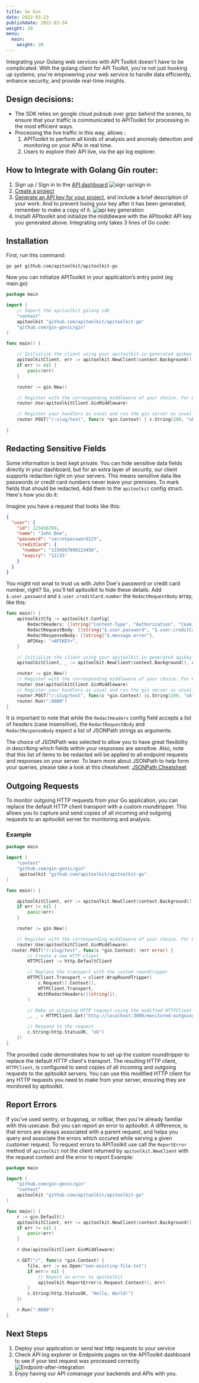 ```yaml
---
title: Go Gin
date: 2022-03-23
publishdate: 2022-03-24
weight: 20
menu:
  main:
    weight: 20
---
```


Integrating your Golang web services with API Toolkit doesn't have to be complicated. With the golang client for API Toolkit, you're not just hooking up systems; you're empowering your web service to handle data efficiently, enhance security, and provide real-time insights.

## Design decisions:

- The SDK relies on google cloud pubsub over grpc behind the scenes, to ensure that your traffic is communicated to APIToolkit for processing in the most efficient ways.
- Processing the live traffic in this way, allows :
  1. APIToolkit to perform all kinds of analysis and anomaly detection and monitoring on your APIs in real time.
  2. Users to explore their API live, via the api log explorer.

## How to Integrate with Golang Gin router:

1. Sign up / Sign in to the [API dashboard](https://app.apitoolkit.io)
   ![sign up/sign in](/docs/Quickstarts/Golang/signin.png)
2. [Create a project](/docs/dashboard/creating-a-project/)
3. [Generate an API key for your project](/docs/dashboard/generating-api-keys), and include a brief description of your work. And to prevent losing your key after it has been generated, remember to make a copy of it.
   ![api key generation](/docs/Quickstarts/Golang/api-key-generation.png)
4. Installl APItoolkit and initialize the middleware with the APItoolkit API key you generated above. Integrating only takes 3 lines of Go code:

## Installation

First, run this command:

```
go get github.com/apitoolkit/apitoolkit-go
```

Now you can initialize APIToolkit in your application’s entry point (eg main.go)

```go
package main

import (
  	// Import the apitoolkit golang sdk
    "context"
  	apitoolkit "github.com/apitoolkit/apitoolkit-go"
    "github.com/gin-gonic/gin"
)

func main() {

	// Initialize the client using your apitoolkit.io generated apikey
	apitoolkitClient, err := apitoolkit.NewClient(context.Background(), apitoolkit.Config{APIKey: "YOUR GENERATED API KEY"})
	if err != nil {
		panic(err)
	}

	router := gin.New()

	// Register with the corresponding middleware of your choice. For Gin router, we use the GinMiddleware method.
	router.Use(apitoolkitClient.GinMiddleware)

	// Register your handlers as usual and run the gin server as usual.
	router.POST("/:slug/test", func(c *gin.Context) { c.String(200, "ok") })

}
```

## Redacting Sensitive Fields

Some information is best kept private. You can hide sensitive data fields directly in your dashboard, but for an extra layer of security, our client supports redaction right on your servers. This means sensitive data like passwords or credit card numbers never leave your premises. To mark fields that should be redacted, Add them to the `apitoolkit` config struct. Here's how you do it:

Imagine you have a request that looks like this:

```json
{
  "user": {
    "id": 123456789,
    "name": "John Doe",
    "password": "secretpassword123",
    "creditCard": {
      "number": "1234567890123456",
      "expiry": "12/25"
    }
  }
}
```

You might not wnat to trust us with John Doe's password or credit card number, right? So, you'll tell apitoolkit to hide these details. Add `$.user.password` and `$.user.creditCard.number` the `RedactRequestBody` array, like this:

```go
func main() {
    apitoolkitCfg := apitoolkit.Config{
        RedactHeaders: []string{"Content-Type", "Authorization", "Cookies"}, // Redacting both request and response headers
        RedactRequestBody: []string{"$.user.password", "$.user.creditCard.number"},
        RedactResponseBody: []string{"$.message.error"},
        APIKey: "<APIKEY>",
    }

    // Initialize the client using your apitoolkit.io generated apikey
    apitoolkitClient, _ := apitoolkit.NewClient(context.Background(), apitoolkitCfg)

    router := gin.New()
    // Register with the corresponding middleware of your choice. For Gin router, we use the GinMiddleware method.
    router.Use(apitoolkitClient.GinMiddleware)
    // Register your handlers as usual and run the gin server as usual.
    router.POST("/:slug/test", func(c *gin.Context) {c.String(200, "ok")})
    router.Run(":8080")
}
```

It is important to note that while the `RedactHeaders` config field accepts a list of headers (case insensitive), the `RedactRequestBody` and `RedactResponseBody` expect a list of JSONPath strings as arguments.

The choice of JSONPath was selected to allow you to have great flexibility in describing which fields within your responses are sensitive. Also, note that this list of items to be redacted will be applied to all endpoint requests and responses on your server. To learn more about JSONPath to help form your queries, please take a look at this cheatsheet: [JSONPath Cheatsheet](https://lzone.de/cheat-sheet/JSONPath)

## Outgoing Requests

To monitor outgoing HTTP requests from your Go application, you can replace the default HTTP client transport with a custom roundtripper. This allows you to capture and send copies of all incoming and outgoing requests to an apitoolkit server for monitoring and analysis.

### Example

```go
package main

import (
    "context"
    "github.com/gin-gonic/gin"
  	 apitoolkit "github.com/apitoolkit/apitoolkit-go"
)

func main() {

 	apitoolkitClient, err := apitoolkit.NewClient(context.Background(), apitoolkit.Config{APIKey: "<API KEY>"})
	if err != nil {
		panic(err)
	}

	router := gin.New()

	// Register with the corresponding middleware of your choice. For Gin router, we use the GinMiddleware method.
	router.Use(apitoolkitClient.GinMiddleware)
  router.POST("/:slug/test", func(c *gin.Context) (err error) {
        // Create a new HTTP client
        HTTPClient := http.DefaultClient

        // Replace the transport with the custom roundtripper
        HTTPClient.Transport = client.WrapRoundTripper(
            c.Request().Context(),
            HTTPClient.Transport,
            WithRedactHeaders([]string{}),
        )

        // Make an outgoing HTTP request using the modified HTTPClient
        _, _ = HTTPClient.Get("http://localhost:3000/monitored-outgoing-request")

        // Respond to the request
        c.String(http.StatusOK, "ok")
    })
}
```

The provided code demonstrates how to set up the custom roundtripper to replace the default HTTP client's transport. The resulting HTTP client, `HTTPClient`, is configured to send copies of all incoming and outgoing requests to the apitoolkit servers. You can use this modified HTTP client for any HTTP requests you need to make from your server, ensuring they are monitored by apitoolkit.

## Report Errors

If you've used sentry, or bugsnag, or rollbar, then you're already familiar with this usecase.
But you can report an error to apitoolkit. A difference, is that errors are always associated with a parent request, and helps you query and associate the errors which occured while serving a given customer request. To request errors to APIToolkit use call the `ReportError` method of `apitoolkit` not the client returned by `apitoolkit.NewClient` with the request context and the error to report
Example:

```go
package main

import (
    "github.com/gin-gonic/gin"
    "context"
  	apitoolkit "github.com/apitoolkit/apitoolkit-go"
)

func main() {
    r := gin.Default()
	apitoolkitClient, err := apitoolkit.NewClient(context.Background(), apitoolkit.Config{APIKey: "<APIKEY>"})
	if err != nil {
    	panic(err)
	}

    r.Use(apitoolkitClient.GinMiddleware)

    r.GET("/", func(c *gin.Context) {
		file, err := os.Open("non-existing-file.txt")
		if err!= nil {
			// Report an error to apitoolkit
			apitoolkit.ReportError(c.Request.Context(), err)
		}
        c.String(http.StatusOK, "Hello, World!")
    })

    r.Run(":8080")
}
```

## Next Steps

1. Deploy your application or send test http requests to your service
2. Check API log explorer or Endpoints pages on the APIToolkit dashboard to see if your test request was processed correctly
   ![Endpoint-after-integration](/endpoint-screenshot.png)
3. Enjoy having our API comanage your backends and APIs with you.
